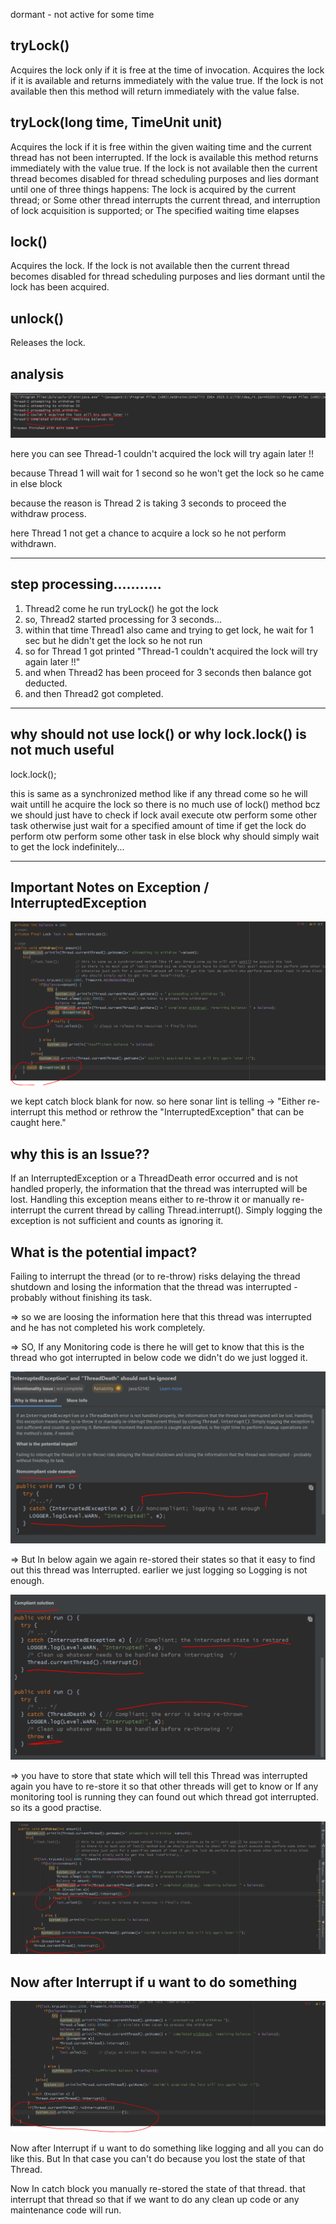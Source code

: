 
dormant - not active for some time

tryLock() 
---------

Acquires the lock only if it is free at the time of invocation.
Acquires the lock if it is available and returns immediately with the value true. If the lock is not available 
then this method will return immediately with the value false.

tryLock(long time, TimeUnit unit)
---------------------------------

Acquires the lock if it is free within the given waiting time and the current thread has not been interrupted.
If the lock is available this method returns immediately with the value true. If the lock is not available then the 
current thread becomes disabled for thread scheduling purposes and lies dormant until one of three things happens:
The lock is acquired by the current thread; or
Some other thread interrupts the current thread, and interruption of lock acquisition is supported; or
The specified waiting time elapses

lock()
------

Acquires the lock.
If the lock is not available then the current thread becomes disabled for thread scheduling purposes 
and lies dormant until the lock has been acquired.


unlock()
--------

Releases the lock.


analysis
----------

![img.png](img.png)

here you can see Thread-1 couldn't acquired the lock will try again later !!

because Thread 1 will wait for 1 second so he won't get the lock so he came in else block

because the reason is Thread 2 is taking 3 seconds to proceed the withdraw process.

here Thread 1 not get a chance to acquire a lock so he not perform withdrawn.

---------------------------------------
step processing...........
---------------------------------------

1. Thread2 come he run tryLock() he got the lock
2. so, Thread2 started processing for 3 seconds...
3. within that time Thread1 also came and trying to get lock, he wait for 1 sec but he didn't get the lock so he not run
4. so for Thread 1 got printed "Thread-1 couldn't acquired the lock will try again later !!"
5. and when Thread2 has been proceed for 3 seconds then balance got deducted.
6. and then Thread2 got completed.

---------------------------------------------------------------
why should not use lock() or why lock.lock() is not much useful
---------------------------------------------------------------
lock.lock();        

 this is same as a synchronized method like if any thread come so he will wait untill he acquire the lock
 so there is no much use of lock() method bcz we should just have to check if lock avail execute otw perform some other task
 otherwise just wait for a specified amount of time if get the lock do perform otw perform some other task in else block
 why should simply wait to get the lock indefinitely...
 

----------------------------------------------------
Important Notes on Exception / InterruptedException
----------------------------------------------------

![img_1.png](img_1.png)

we kept catch block blank for now. so here sonar lint is telling 
           -> "Either re-interrupt this method or rethrow the "InterruptedException" that can be caught here."

why this is an Issue??
----------------------

If an InterruptedException or a ThreadDeath error occurred and is not handled properly, 
the information that the thread was interrupted will be lost.
Handling this exception means either to re-throw it or 
manually re-interrupt the current thread by calling Thread.interrupt(). 
Simply logging the exception is not sufficient and counts as ignoring it.


What is the potential impact?
-----------------------------

Failing to interrupt the thread (or to re-throw) risks delaying the thread shutdown 
and losing the information that the thread was interrupted - probably without finishing its task.

=> so we are loosing the information here that this thread was interrupted and he has not completed his work completely.

=> SO, If any Monitoring code is there he will get to know that this is the thread who got interrupted in below code we didn't do we just logged it.

![img_2.png](img_2.png)

=> But In below again we again re-stored their states so that it easy to find out this thread was Interrupted. 
   earlier we just logging so Logging is not enough.

![img_3.png](img_3.png)

=> you have to store that state which will tell this Thread was interrupted again you have to re-store it
   so that other threads will get to know or If any monitoring tool is running they can found out which thread got interrupted. so its a good practise.

![img_4.png](img_4.png)


Now after Interrupt if u want to do something
-----------------------------------------------

![img_5.png](img_5.png)

Now after Interrupt if u want to do something like logging and all you can do like this. But In that case you can't do because
you lost the state of that Thread.

Now In catch block you manually re-stored the state of that thread. that interrupt that thread so that if we want to do any clean up code
or any maintenance code will run.  


